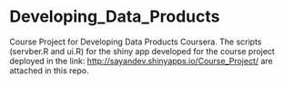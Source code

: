 Developing_Data_Products
========================

Course Project for Developing Data Products Coursera.
The scripts (servber.R and ui.R) for the shiny app developed for the course project deployed in the link: 
http://sayandev.shinyapps.io/Course_Project/
are attached in this repo.
